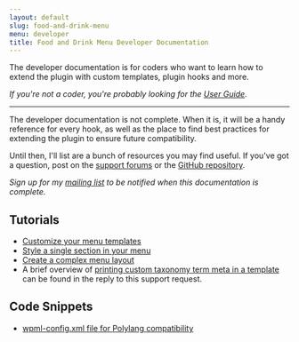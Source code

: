 ```yaml
---
layout: default
slug: food-and-drink-menu
menu: developer
title: Food and Drink Menu Developer Documentation
---
```

The developer documentation is for coders who want to learn how to extend the plugin with custom templates, plugin hooks and more.

*If you're not a coder, you're probably looking for the [User Guide](../user).*

---

The developer documentation is not complete. When it is, it will be a handy reference for every hook, as well as the place to find best practices for extending the plugin to ensure future compatibility.

Until then, I'll list are a bunch of resources you may find useful. If you've got a question, post on the [support forums](http://wordpress.org/support/plugin/food-and-drink-menu) or the [GitHub repository](https://github.com/NateWr/food-and-drink-menu).

*Sign up for my [mailing list](http://themeofthecrop.com/about/mailing-list) to be notified when this documentation is complete.*

## Tutorials

- [Customize your menu templates](http://themeofthecrop.com/2014/01/28/customize-restaurant-menu-templates/)
- [Style a single section in your menu](http://themeofthecrop.com/2014/08/19/give-section-restaurant-menu-unique-style/)
- [Create a complex menu layout](http://themeofthecrop.com/2014/07/31/achieve-complex-menu-layouts-food-drink-menu/)
- A brief overview of [printing custom taxonomy term meta in a template](https://wordpress.org/support/topic/adding-meta-boxes-to-sections?replies=4#post-8416551) can be found in the reply to this support request.

## Code Snippets

- [wpml-config.xml file for Polylang compatibility](https://gist.github.com/NateWr/56cd0afed05049d78865)
